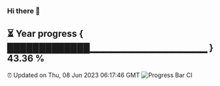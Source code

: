 ### Hi there 👋
⏳ Year progress { █████████████▁▁▁▁▁▁▁▁▁▁▁▁▁▁▁▁▁ } 43.36 %
---
⏰ Updated on Thu, 08 Jun 2023 06:17:46 GMT
![Progress Bar CI](https://github.com/liununu/liununu/workflows/Progress%20Bar%20CI/badge.svg)
